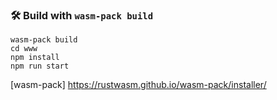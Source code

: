 ### 🛠️ Build with `wasm-pack build`

```
wasm-pack build
cd www
npm install
npm run start
```

[wasm-pack] https://rustwasm.github.io/wasm-pack/installer/
